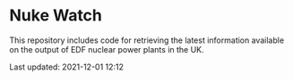 # Nuke Watch

This repository includes code for retrieving the latest information available on the output of EDF nuclear power plants in the UK.

Last updated: 2021-12-01 12:12